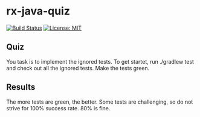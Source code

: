 # rx-java-quiz
[![Build Status](https://travis-ci.org/yuriykulikov/rx-java-quiz.svg?branch=master)](https://travis-ci.org/yuriykulikov/rx-java-quiz)
[![License: MIT](https://img.shields.io/badge/License-MIT-yellow.svg)](https://opensource.org/licenses/MIT)
## Quiz 
You task is to implement the ignored tests. To get startet, run ./gradlew test and check out all the ignored tests. Make the tests green.

## Results
The more tests are green, the better. Some tests are challenging, so do not strive for 100% success rate. 80% is fine.